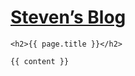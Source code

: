 <!DOCTYPE html>
<html>

<meta charset='utf-8'>

<title>{{ page.title }}</title>

<link rel='stylesheet' href='/css/style.css'>
<link rel='stylesheet' href='/css/coderay.css'>

<body>

<h1>
<a href='/'>Steven’s Blog</a>
</h1>

<div id='container'>
	
	<h2>{{ page.title }}</h2>
	
	{{ content }}

</div>
</body>
</html>